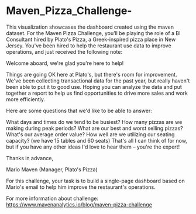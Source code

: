 # Maven_Pizza_Challenge-
This visualization showcases the dashboard created using the maven dataset.
For the Maven Pizza Challenge, you’ll be playing the role of a BI Consultant hired by Plato's Pizza, a Greek-inspired pizza place in New Jersey. You've been hired to help the restaurant use data to improve operations, and just received the following note:

Welcome aboard, we're glad you're here to help!

Things are going OK here at Plato's, but there's room for improvement. We've been collecting transactional data for the past year, but really haven't been able to put it to good use. Hoping you can analyze the data and put together a report to help us find opportunities to drive more sales and work more efficiently.

Here are some questions that we'd like to be able to answer:

What days and times do we tend to be busiest?
How many pizzas are we making during peak periods?
What are our best and worst selling pizzas?
What's our average order value?
How well are we utilizing our seating capacity? (we have 15 tables and 60 seats)
That's all I can think of for now, but if you have any other ideas I'd love to hear them – you're the expert!

Thanks in advance,

Mario Maven (Manager, Plato's Pizza)

For this challenge, your task is to build a single-page dashboard based on Mario's email to help him improve the restaurant's operations.

For more information about challenge: https://www.mavenanalytics.io/blog/maven-pizza-challenge
